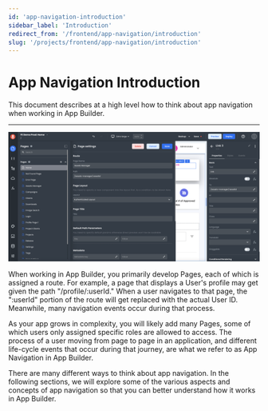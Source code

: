 ```yaml
---
id: 'app-navigation-introduction'
sidebar_label: 'Introduction'
redirect_from: '/frontend/app-navigation/introduction'
slug: '/projects/frontend/app-navigation/introduction'
---
```


# App Navigation Introduction

This document describes at a high level how to think about app navigation when working in App Builder.

---

![App Builder App Navigation Intro](./_images/ab-app-navigation-intro-1.png)

When working in App Builder, you primarily develop Pages, each of which is assigned a route. For example, a page that displays a User's profile may get given the path "/profile/:userId." When a user navigates to that page, the ":userId" portion of the route will get replaced with the actual User ID. Meanwhile, many navigation events occur during that process.

As your app grows in complexity, you will likely add many Pages, some of which users only assigned specific roles are allowed to access. The process of a user moving from page to page in an application, and different life-cycle events that occur during that journey, are what we refer to as App Navigation in App Builder.

There are many different ways to think about app navigation. In the following sections, we will explore some of the various aspects and concepts of app navigation so that you can better understand how it works in App Builder.
